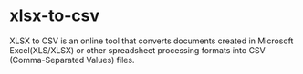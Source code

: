 # xlsx-to-csv
XLSX to CSV is an online tool that converts documents created in Microsoft Excel(XLS/XLSX) or other spreadsheet processing formats into CSV (Comma-Separated Values) files.
